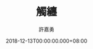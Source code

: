 ---
issue: 305
title: 觸纏
author: 許嘉勇
date: 2018-12-13T00:00:00.000+08:00
topic: 生活
difficulty: 2
wikidata: Q98095735
wikidata_link: https://www.wikidata.org/wiki/Q98095735
---